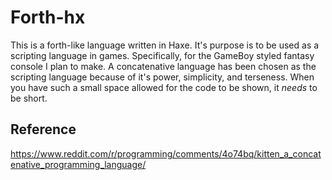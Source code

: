 # Forth-hx

This is a forth-like language written in Haxe. It's purpose is to be used
as a scripting language in games. Specifically, for the GameBoy styled fantasy
console I plan to make. A concatenative language has been chosen as the scripting
language because of it's power, simplicity, and terseness. When you have such a
small space allowed for the code to be shown, it *needs* to be short.

## Reference

https://www.reddit.com/r/programming/comments/4o74bq/kitten_a_concatenative_programming_language/
